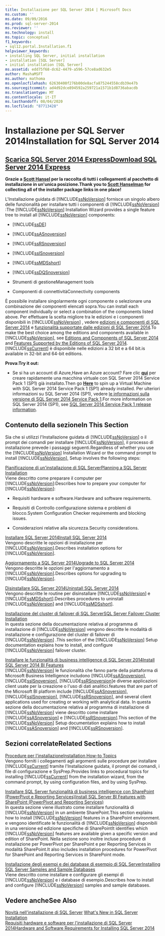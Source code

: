 ```yaml
---
title: Installazione per SQL Server 2014 | Microsoft Docs
ms.custom: ''
ms.date: 09/09/2016
ms.prod: sql-server-2014
ms.reviewer: ''
ms.technology: install
ms.topic: conceptual
f1_keywords:
- sql12.portal.Installation.f1
helpviewer_keywords:
- installing SQL Server, initial installation
- installation [SQL Server]
- initial installation [SQL Server]
ms.assetid: edd75f68-dc62-4479-a596-57ce8ad632e5
author: MashaMSFT
ms.author: mathoma
ms.openlocfilehash: 62630400f276b00de8acfa875244558cdb39e47b
ms.sourcegitcommit: ad4d92dce894592a259721a1571b1d8736abacdb
ms.translationtype: MT
ms.contentlocale: it-IT
ms.lasthandoff: 08/04/2020
ms.locfileid: "87713428"
---
```

# <a name="installation-for-sql-server-2014"></a><span data-ttu-id="0dc4e-102">Installazione per SQL Server 2014</span><span class="sxs-lookup"><span data-stu-id="0dc4e-102">Installation for SQL Server 2014</span></span>
 ## <a name="download-sql-server-2014-express"></a>[<span data-ttu-id="0dc4e-103">Scarica SQL Server 2014 Express</span><span class="sxs-lookup"><span data-stu-id="0dc4e-103">Download SQL Server 2014 Express</span></span>](http://www.hanselman.com/blog/DownloadSQLServerExpress.aspx)
  <span data-ttu-id="0dc4e-104">**Grazie a [Scott Hansel](http://www.hanselman.com/) per la raccolta di tutti i collegamenti al pacchetto di installazione in un'unica posizione.**</span><span class="sxs-lookup"><span data-stu-id="0dc4e-104">**Thank you to [Scott Hanselman](http://www.hanselman.com/) for collecting all of the installer package links in one place!**</span></span>
  
  <span data-ttu-id="0dc4e-105">L'Installazione guidata di [!INCLUDE[ssNoVersion](../../includes/ssnoversion-md.md)] fornisce un singolo albero delle funzionalità per installare tutti i componenti di [!INCLUDE[ssNoVersion](../../includes/ssnoversion-md.md)] :</span><span class="sxs-lookup"><span data-stu-id="0dc4e-105">The [!INCLUDE[ssNoVersion](../../includes/ssnoversion-md.md)] Installation Wizard provides a single feature tree to install all [!INCLUDE[ssNoVersion](../../includes/ssnoversion-md.md)] components:</span></span>  
  
-   [!INCLUDE[ssDE](../../includes/ssde-md.md)]  
  
-   [!INCLUDE[ssASnoversion](../../includes/ssasnoversion-md.md)]  
  
-   [!INCLUDE[ssRSnoversion](../../includes/ssrsnoversion-md.md)]  
  
-   [!INCLUDE[ssISnoversion](../../includes/ssisnoversion-md.md)]  
  
-   [!INCLUDE[ssMDSshort](../../includes/ssmdsshort-md.md)]  
  
-   [!INCLUDE[ssDQSnoversion](../../includes/ssdqsnoversion-md.md)]  
  
-   <span data-ttu-id="0dc4e-106">Strumenti di gestione</span><span class="sxs-lookup"><span data-stu-id="0dc4e-106">Management tools</span></span>  
  
-   <span data-ttu-id="0dc4e-107">Componenti di connettività</span><span class="sxs-lookup"><span data-stu-id="0dc4e-107">Connectivity components</span></span>  
  
 <span data-ttu-id="0dc4e-108">È possibile installare singolarmente ogni componente o selezionare una combinazione dei componenti elencati sopra.</span><span class="sxs-lookup"><span data-stu-id="0dc4e-108">You can install each component individually or select a combination of the components listed above.</span></span> <span data-ttu-id="0dc4e-109">Per effettuare la scelta migliore tra le edizioni e i componenti disponibili in [!INCLUDE[ssNoVersion](../../includes/ssnoversion-md.md)] , vedere [edizioni e componenti di SQL Server 2014](../../sql-server/editions-and-components-of-sql-server-2016.md) e [funzionalità supportate dalle edizioni di SQL Server 2014](../../getting-started/features-supported-by-the-editions-of-sql-server-2014.md).</span><span class="sxs-lookup"><span data-stu-id="0dc4e-109">To make the best choice among the editions and components available in [!INCLUDE[ssNoVersion](../../includes/ssnoversion-md.md)], see [Editions and Components of SQL Server 2014](../../sql-server/editions-and-components-of-sql-server-2016.md) and [Features Supported by the Editions of SQL Server 2014](../../getting-started/features-supported-by-the-editions-of-sql-server-2014.md).</span></span> [!INCLUDE[ssCurrent](../../includes/sscurrent-md.md)] <span data-ttu-id="0dc4e-110">è disponibile nelle edizioni a 32 bit e a 64 bit.</span><span class="sxs-lookup"><span data-stu-id="0dc4e-110">is available in 32-bit and 64-bit editions.</span></span>
 
 <span data-ttu-id="0dc4e-111">**Prova:**</span><span class="sxs-lookup"><span data-stu-id="0dc4e-111">**Try it out:**</span></span>  
  
-   <span data-ttu-id="0dc4e-112">Se si ha un account di Azure,</span><span class="sxs-lookup"><span data-stu-id="0dc4e-112">Have an Azure account?</span></span>  <span data-ttu-id="0dc4e-113">Fare clic **[qui](https://ms.portal.azure.com/?flight=1#create/Microsoft.SQLServer2016RTMEnterpriseWindowsServer2012R2)** per creare rapidamente una macchina virtuale con SQL Server 2014 Service Pack 1 (SP1) già installato.</span><span class="sxs-lookup"><span data-stu-id="0dc4e-113">Then go **[Here](https://ms.portal.azure.com/?flight=1#create/Microsoft.SQLServer2016RTMEnterpriseWindowsServer2012R2)** to spin up a Virtual Machine with SQL Server 2014 Service Pack 1 (SP1) already installed.</span></span> <span data-ttu-id="0dc4e-114">Per ulteriori informazioni su SQL Server 2014 (SP1), vedere [le informazioni sulla versione di SQL Server 2014 Service Pack 1](https://support.microsoft.com/kb/3058865).</span><span class="sxs-lookup"><span data-stu-id="0dc4e-114">For more information on SQL Server 2014 (SP1), see [SQL Server 2014 Service Pack 1 release information](https://support.microsoft.com/kb/3058865).</span></span>  
  
## <a name="in-this-section"></a><span data-ttu-id="0dc4e-115">Contenuto della sezione</span><span class="sxs-lookup"><span data-stu-id="0dc4e-115">In This Section</span></span>  
 <span data-ttu-id="0dc4e-116">Sia che si utilizzi l'Installazione guidata di [!INCLUDE[ssNoVersion](../../includes/ssnoversion-md.md)] o il prompt dei comandi per installare [!INCLUDE[ssNoVersion](../../includes/ssnoversion-md.md)], il processo di installazione prevede i passaggi seguenti.</span><span class="sxs-lookup"><span data-stu-id="0dc4e-116">Regardless of whether you use the [!INCLUDE[ssNoVersion](../../includes/ssnoversion-md.md)] Installation Wizard or the command prompt to install [!INCLUDE[ssNoVersion](../../includes/ssnoversion-md.md)], Setup involves the following steps:</span></span>  
  
 [<span data-ttu-id="0dc4e-117">Pianificazione di un'installazione di SQL Server</span><span class="sxs-lookup"><span data-stu-id="0dc4e-117">Planning a SQL Server Installation</span></span>](../../sql-server/install/planning-a-sql-server-installation.md)  
 <span data-ttu-id="0dc4e-118">Viene descritto come preparare il computer per [!INCLUDE[ssNoVersion](../../includes/ssnoversion-md.md)]:</span><span class="sxs-lookup"><span data-stu-id="0dc4e-118">Describes how to prepare your computer for [!INCLUDE[ssNoVersion](../../includes/ssnoversion-md.md)]:</span></span>  
  
-   <span data-ttu-id="0dc4e-119">Requisiti hardware e software.</span><span class="sxs-lookup"><span data-stu-id="0dc4e-119">Hardware and software requirements.</span></span>  
  
-   <span data-ttu-id="0dc4e-120">Requisiti di Controllo configurazione sistema e problemi di blocco.</span><span class="sxs-lookup"><span data-stu-id="0dc4e-120">System Configuration Checker requirements and blocking issues.</span></span>  
  
-   <span data-ttu-id="0dc4e-121">Considerazioni relative alla sicurezza.</span><span class="sxs-lookup"><span data-stu-id="0dc4e-121">Security considerations.</span></span>  
  
 [<span data-ttu-id="0dc4e-122">Installare SQL Server 2014</span><span class="sxs-lookup"><span data-stu-id="0dc4e-122">Install SQL Server 2014</span></span>](install-sql-server.md)  
 <span data-ttu-id="0dc4e-123">Vengono descritte le opzioni di installazione per [!INCLUDE[ssNoVersion](../../includes/ssnoversion-md.md)].</span><span class="sxs-lookup"><span data-stu-id="0dc4e-123">Describes installation options for [!INCLUDE[ssNoVersion](../../includes/ssnoversion-md.md)].</span></span>  
  
 [<span data-ttu-id="0dc4e-124">Aggiornamento a SQL Server 2014</span><span class="sxs-lookup"><span data-stu-id="0dc4e-124">Upgrade to SQL Server 2014</span></span>](upgrade-sql-server.md)  
 <span data-ttu-id="0dc4e-125">Vengono descritte le opzioni per l'aggiornamento a [!INCLUDE[ssNoVersion](../../includes/ssnoversion-md.md)].</span><span class="sxs-lookup"><span data-stu-id="0dc4e-125">Describes options for upgrading to [!INCLUDE[ssNoVersion](../../includes/ssnoversion-md.md)].</span></span>  
  
 [<span data-ttu-id="0dc4e-126">Disinstallare SQL Server 2014</span><span class="sxs-lookup"><span data-stu-id="0dc4e-126">Uninstall SQL Server 2014</span></span>](../../sql-server/install/uninstall-sql-server.md)  
 <span data-ttu-id="0dc4e-127">Vengono descritte le routine per disinstallare [!INCLUDE[ssNoVersion](../../includes/ssnoversion-md.md)] e [!INCLUDE[ssMDSshort](../../includes/ssmdsshort-md.md)].</span><span class="sxs-lookup"><span data-stu-id="0dc4e-127">Describes procedures to uninstall [!INCLUDE[ssNoVersion](../../includes/ssnoversion-md.md)] and [!INCLUDE[ssMDSshort](../../includes/ssmdsshort-md.md)].</span></span>  
  
 [<span data-ttu-id="0dc4e-128">Installazione del cluster di failover di SQL Server</span><span class="sxs-lookup"><span data-stu-id="0dc4e-128">SQL Server Failover Cluster Installation</span></span>](../../sql-server/failover-clusters/install/sql-server-failover-cluster-installation.md)  
 <span data-ttu-id="0dc4e-129">In questa sezione della documentazione relativa al programma di installazione di [!INCLUDE[ssNoVersion](../../includes/ssnoversion-md.md)] vengono descritte le modalità di installazione e configurazione del cluster di failover di [!INCLUDE[ssNoVersion](../../includes/ssnoversion-md.md)] .</span><span class="sxs-lookup"><span data-stu-id="0dc4e-129">This section of the [!INCLUDE[ssNoVersion](../../includes/ssnoversion-md.md)] Setup documentation explains how to install, and configure [!INCLUDE[ssNoVersion](../../includes/ssnoversion-md.md)] failover cluster.</span></span>  
  
 [<span data-ttu-id="0dc4e-130">Installare le funzionalità di business intelligence di SQL Server 2014</span><span class="sxs-lookup"><span data-stu-id="0dc4e-130">Install SQL Server 2014 BI Features</span></span>](../../sql-server/install/install-sql-server-business-intelligence-features.md)  
 [!INCLUDE[ssNoVersion](../../includes/ssnoversion-md.md)] <span data-ttu-id="0dc4e-131">le funzionalità che fanno parte della piattaforma di Microsoft Business Intelligence includono [!INCLUDE[ssASnoversion](../../includes/ssasnoversion-md.md)], [!INCLUDE[ssISnoversion](../../includes/ssisnoversion-md.md)], [!INCLUDE[ssRSnoversion](../../includes/ssrsnoversion-md.md)]e diverse applicazioni client usate per la creazione o l'uso di dati analitici.</span><span class="sxs-lookup"><span data-stu-id="0dc4e-131">features that are part of the Microsoft BI platform include [!INCLUDE[ssASnoversion](../../includes/ssasnoversion-md.md)], [!INCLUDE[ssISnoversion](../../includes/ssisnoversion-md.md)], [!INCLUDE[ssRSnoversion](../../includes/ssrsnoversion-md.md)], and several client applications used for creating or working with analytical data.</span></span> <span data-ttu-id="0dc4e-132">In questa sezione della documentazione relativa al programma di installazione di [!INCLUDE[ssNoVersion](../../includes/ssnoversion-md.md)] viene descritto come installare [!INCLUDE[ssASnoversion](../../includes/ssasnoversion-md.md)] e [!INCLUDE[ssRSnoversion](../../includes/ssrsnoversion-md.md)].</span><span class="sxs-lookup"><span data-stu-id="0dc4e-132">This section of the [!INCLUDE[ssNoVersion](../../includes/ssnoversion-md.md)] Setup documentation explains how to install [!INCLUDE[ssASnoversion](../../includes/ssasnoversion-md.md)] and [!INCLUDE[ssRSnoversion](../../includes/ssrsnoversion-md.md)].</span></span>  
  
## <a name="related-sections"></a><span data-ttu-id="0dc4e-133">Sezioni correlate</span><span class="sxs-lookup"><span data-stu-id="0dc4e-133">Related Sections</span></span>  
 [<span data-ttu-id="0dc4e-134">Procedure per l'installazione</span><span class="sxs-lookup"><span data-stu-id="0dc4e-134">Installation How-to Topics</span></span>](../../sql-server/install/installation-how-to-topics.md)  
 <span data-ttu-id="0dc4e-135">Vengono forniti i collegamenti agli argomenti sulle procedure per installare [!INCLUDE[ssCurrent](../../includes/sscurrent-md.md)] tramite l'Installazione guidata, il prompt dei comandi, i file di configurazione e SysPrep.</span><span class="sxs-lookup"><span data-stu-id="0dc4e-135">Provides links to procedural topics for installing [!INCLUDE[ssCurrent](../../includes/sscurrent-md.md)] from the installation wizard, from the command prompt, by using configuration files, and by using SysPrep.</span></span>  
  
 [<span data-ttu-id="0dc4e-136">Installare SQL Server funzionalità di business intelligence con SharePoint &#40;PowerPivot e Reporting Services&#41;</span><span class="sxs-lookup"><span data-stu-id="0dc4e-136">Install SQL Server BI Features with SharePoint &#40;PowerPivot and Reporting Services&#41;</span></span>](../../sql-server/install/install-sql-server-bi-features-sharepoint-powerpivot-reporting-services.md)  
 <span data-ttu-id="0dc4e-137">In questa sezione viene illustrato come installare funzionalità di [!INCLUDE[ssNoVersion](../../includes/ssnoversion-md.md)] in un ambiente SharePoint.</span><span class="sxs-lookup"><span data-stu-id="0dc4e-137">This section explains how to install [!INCLUDE[ssNoVersion](../../includes/ssnoversion-md.md)] features in a SharePoint environment.</span></span> <span data-ttu-id="0dc4e-138">e vengono identificate le funzionalità di [!INCLUDE[ssNoVersion](../../includes/ssnoversion-md.md)] disponibili in una versione ed edizione specifiche di SharePoint</span><span class="sxs-lookup"><span data-stu-id="0dc4e-138">It identifies which [!INCLUDE[ssNoVersion](../../includes/ssnoversion-md.md)] features are available given a specific version and edition of SharePoint.</span></span> <span data-ttu-id="0dc4e-139">Nella sezione sono inoltre incluse procedure di installazione per PowerPivot per SharePoint e per Reporting Services in modalità SharePoint.</span><span class="sxs-lookup"><span data-stu-id="0dc4e-139">It also includes installation procedures for PowerPivot for SharePoint and Reporting Services in SharePoint mode.</span></span>  
  
 [<span data-ttu-id="0dc4e-140">Installazione degli esempi e dei database di esempio di SQL Server</span><span class="sxs-lookup"><span data-stu-id="0dc4e-140">Installing SQL Server Samples and Sample Databases</span></span>](https://sqlserversamples.codeplex.com/)  
 <span data-ttu-id="0dc4e-141">Viene descritto come installare e configurare gli esempi di [!INCLUDE[ssNoVersion](../../includes/ssnoversion-md.md)] e i database di esempio.</span><span class="sxs-lookup"><span data-stu-id="0dc4e-141">Describes how to install and configure [!INCLUDE[ssNoVersion](../../includes/ssnoversion-md.md)] samples and sample databases.</span></span>  
  
## <a name="see-also"></a><span data-ttu-id="0dc4e-142">Vedere anche</span><span class="sxs-lookup"><span data-stu-id="0dc4e-142">See Also</span></span>  
 <span data-ttu-id="0dc4e-143">[Novità nell'installazione di SQL Server](../../sql-server/install/what-s-new-in-sql-server-installation.md) </span><span class="sxs-lookup"><span data-stu-id="0dc4e-143">[What's New in SQL Server Installation](../../sql-server/install/what-s-new-in-sql-server-installation.md) </span></span>  
 [<span data-ttu-id="0dc4e-144">Requisiti hardware e software per l'installazione di SQL Server 2014</span><span class="sxs-lookup"><span data-stu-id="0dc4e-144">Hardware and Software Requirements for Installing SQL Server 2014</span></span>](../../sql-server/install/hardware-and-software-requirements-for-installing-sql-server.md)  
  
